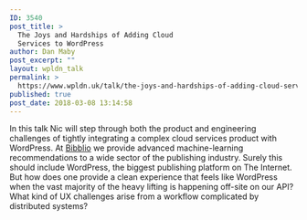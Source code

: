 ```yaml
---
ID: 3540
post_title: >
  The Joys and Hardships of Adding Cloud
  Services to WordPress
author: Dan Maby
post_excerpt: ""
layout: wpldn_talk
permalink: >
  https://www.wpldn.uk/talk/the-joys-and-hardships-of-adding-cloud-services-to-wordpress
published: true
post_date: 2018-03-08 13:14:58
---
```

In this talk Nic will step through both the product and engineering challenges of tightly integrating a complex cloud services product with WordPress. At <a href="https://www.bibblio.org/">Bibblio</a> we provide advanced machine-learning recommendations to a wide sector of the publishing industry. Surely this should include WordPress, the biggest publishing platform on The Internet. But how does one provide a clean experience that feels like WordPress when the vast majority of the heavy lifting is happening off-site on our API? What kind of UX challenges arise from a workflow complicated by distributed systems?